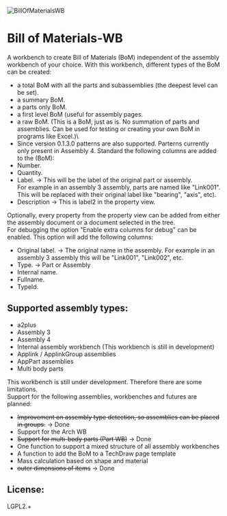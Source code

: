 ![BillOfMaterialsWB](https://github.com/user-attachments/assets/ef66fa69-b78e-4210-afe2-a1476f601fa0)

# Bill of Materials-WB

A workbench to create Bill of Materials (BoM) independent of the assembly workbench of your choice.
With this workbench, different types of the BoM can be created:
* a total BoM with all the parts and subassemblies (the deepest level can be set).
* a summary BoM.
* a parts only BoM.
* a first level BoM (useful for assembly pages.
* a raw BoM. (This is a BoM, just as is. No summation of parts and assemblies. Can be used for testing or creating your own BoM in programs like Excel.)\
* Since version 0.1.3.0 patterns are also supported. Parterns currently only present in Assembly 4.
Standard the following columns are added to the (BoM):
* Number.
* Quantity.
* Label. -> This will be the label of the original part or assembly.\
  For example in an assembly 3 assembly, parts are named like "Link001". This will be replaced with their original label like "bearing", "axis", etc).
* Description -> This is label2 in the property view.

Optionally, every property from the property view can be added from either the assembly document or a document selected in the tree.\
For debugging the option "Enable extra columns for debug" can be enabled. This option will add the following columns:
* Original label. -> The original name in the assembly. For example in an assembly 3 assembly this will be "Link001", "Link002", etc.
* Type. -> Part or Assembly
* Internal name.
* Fullname.
* TypeId.


## Supported assembly types:
* a2plus
* Assembly 3
* Assembly 4
* Internal assembly workbench (This workbench is still in development)
* Applink / ApplinkGroup assemblies
* AppPart assemblies
* Multi body parts


This workbench is still under development. Therefore there are some limitations.\
Support for the following assemblies, workbenches and futures are planned:
* ~~Improvement on assembly type detection, so assemblies can be placed in groups.~~ -> Done
* Support for the Arch WB
* ~~Support for multi-body parts (Part WB)~~ -> Done
* One function to support a mixed structure of all assembly workbenches
* A function to add the BoM to a TechDraw page template
* Mass calculation based on shape and material
* ~~outer dimensions of items~~ -> Done

## License:
LGPL2.+
